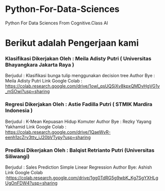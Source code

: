 # Python-For-Data-Sciences
Python For Data Sciences From Cognitive.Class AI 

# Berikut adalah Pengerjaan kami 

### Klasifikasi Dikerjakan Oleh : Meila  Adisty Putri (  Universitas Bhayangkara Jakarta Raya )
Berjudul : Klasifikasi bunga tulip menggunakan decision tree Author Bye : Meila Adisty Putri
Link Google Colab : https://colab.research.google.com/drive/1owl_qsUQSjXv8kpxQMDvHgVG1v_mSOwi?usp=sharing

### Regresi Dikerjakan Oleh : Astie Fadilla Putri ( STMIK Mardira Indonesia ) 
Berjudul : K-Mean Kepuasan Hidup Komuter Author Bye : Rezky Yayang Yakhamid
Link Google Colab : https://colab.research.google.com/drive/1QaeWvR-eenh1zcZrv3ttv_iJ20bVTypy?usp=sharing

### Prediksi Dikerjakan Oleh : Balqist Retrianto Putri (Universitas Siliwangi) 
Berjudul : Sales Prediction Simple Linear Regression Author Bye: Ashish
Link Google Colab :https://colab.research.google.com/drive/1gg0TdRG5g9wbK_Kg7SgYXHLgUgOnFDW4?usp=sharing
